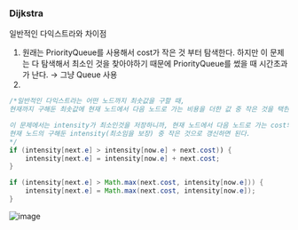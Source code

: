 ### Dijkstra

일반적인 다익스트라와 차이점

1. 원래는 PriorityQueue를 사용해서 cost가 작은 것 부터 탐색한다. 하지만 이 문제는 다 탐색해서 최소인 것을 찾아야하기 때문에 PriorityQueue를 썼을 때 시간초과가 난다. → 그냥 Queue 사용
2. 

```java
/*일반적인 다익스트라는 어떤 노드까지 최솟값을 구할 때,
현재까지 구해둔 최솟값에 현재 노드에서 다음 노드로 가는 비용을 더한 값 중 작은 것을 택한다.

이 문제에서는 intensity가 최소인것을 저장하니까, 현재 노드에서 다음 노드로 가는 cost와
현재 노드의 구해둔 intensity(최소임을 보장) 중 작은 것으로 갱신하면 된다.
*/
if (intensity[next.e] > intensity[now.e] + next.cost)) {
    intensity[next.e] = intensity[now.e] + next.cost;
}

if (intensity[next.e] > Math.max(next.cost, intensity[now.e])) {
    intensity[next.e] = Math.max(next.cost, intensity[now.e]);
}
```

![image](https://user-images.githubusercontent.com/33195517/191171089-8173850c-471c-4acd-a911-63bc6353c7e7.png)
